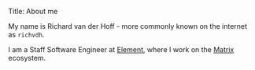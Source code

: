 Title: About me

My name is Richard van der Hoff - more commonly known on the internet as
`richvdh`.

I am a Staff Software Engineer at [Element](https://element.io/), where I work
on the [Matrix](https://matrix.org) ecosystem.
